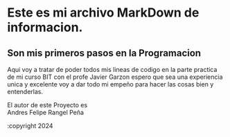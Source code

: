 # **Este es mi archivo MarkDown de informacion.**
## Son mis primeros pasos en la Programacion

Aqui voy a tratar de poder todos mis lineas de codigo en la parte practica de mi curso BIT con el profe Javier Garzon espero que sea una experiencia unica y excelente voy a dar todo mi empeño para hacer las cosas bien y entenderlas.


El autor de este Proyecto es   
Andres Felipe Rangel Peña


:copyright 2024


